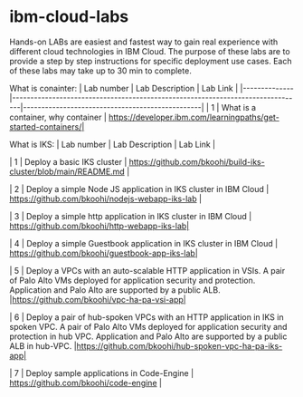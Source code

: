 # ibm-cloud-labs
Hands-on LABs are easiest and fastest way to gain real experience with different cloud technologies in IBM Cloud. The purpose of these labs are to provide a step by step instructions for specific deployment use cases. Each of these labs may take up to 30 min to complete.

What is conainter:
|  Lab number  |  Lab Description                                                               |  Lab Link |
|--------------|--------------------------------------------------------------------------------|-------------------------------------------------|
|     1      | What is a container, why container                                               | https://developer.ibm.com/learningpaths/get-started-containers/| 


What is IKS:
|  Lab number  |  Lab Description                                                               |  Lab Link |

|     1      | Deploy a basic IKS cluster                                                       | https://github.com/bkoohi/build-iks-cluster/blob/main/README.md |

|     2      | Deploy a simple Node JS application in IKS cluster in IBM Cloud                  | https://github.com/bkoohi/nodejs-webapp-iks-lab | 

|     3      | Deploy a simple http application in IKS cluster in IBM Cloud                  | https://github.com/bkoohi/http-webapp-iks-lab|

|     4      | Deploy a simple Guestbook application in IKS cluster in IBM Cloud                | https://github.com/bkoohi/guestbook-app-iks-lab|

|     5      | Deploy a VPCs with an auto-scalable HTTP application in VSIs. A pair of Palo Alto VMs deployed for application security and protection. Application and Palo Alto are supported by a public ALB. |https://github.com/bkoohi/vpc-ha-pa-vsi-app|

|     6      | Deploy a pair of hub-spoken VPCs with an HTTP application in IKS in spoken VPC. A pair of Palo Alto VMs deployed for application security and protection in hub VPC. Application and Palo Alto are supported by a public ALB in hub-VPC.                                                            |https://github.com/bkoohi/hub-spoken-vpc-ha-pa-iks-app|

|     7      | Deploy sample applications in Code-Engine   |  https://github.com/bkoohi/code-engine |

